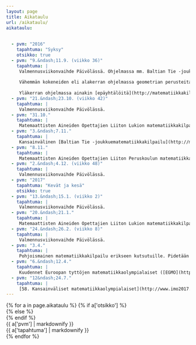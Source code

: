 ```yaml
---
layout: page
title: Aikataulu
url: /aikataulu/
aikataulu:
  
  
  - pvm: "2016"
    tapahtuma: "Syksy"
    otsikko: true
  - pvm: "9.&ndash;11.9. (viikko 36)"
    tapahtuma: |
     Valmennusviikonvaihde Päivölässä. Ohjelmassa mm. Baltian Tie -joukkueen valintakoe.
     
     Vähemmän kokeneiden eli alakerran ohjelmassa geometrian perusteita ja yleiskatsausta kilpailumatematiikkaan. Jälkimmäisen seuraamista voi helpottaa tutustuminen [Kilpailumatematiikan oppaan](http://matematiikkakilpailut.fi/kirjallisuus/kilpmatopas.pdf) sivuihin 8&ndash;18 ja tehtäväkokoelmaan [Kilpailumatematiikan lajeja ja periaatteita](http://matematiikkakilpailut.fi/kirjallisuus/kilpmatesitt.pdf).
     
     Yläkerran ohjelmassa ainakin [epäyhtälöitä](http://matematiikkakilpailut.fi/kirjallisuus/eykirja.pdf).
  - pvm: "21.&ndash;23.10. (viikko 42)"
    tapahtuma: |
     Valmennusviikonvaihde Päivölässä.
  - pvm: "31.10."
    tapahtuma: |
     Matemaattisten Aineiden Opettajien Liiton Lukion matematiikkakilpailun alkukilpailu kouluissa.
  - pvm: "3.&ndash;7.11."
    tapahtuma: |
     Kansainvälinen [Baltian Tie -joukkuematematiikkakilpailu](http://matematiikkakilpailut.fi/BW2016/) Oulussa.
  - pvm: "8.11."
    tapahtuma: |
     Matemaattisten Aineiden Opettajien Liiton Peruskoulun matematiikkakilpailun alkukilpailu kouluissa.
  - pvm: "2.&ndash;4.12. (viikko 48)"
    tapahtuma: |
     Valmennusviikonvaihde Päivölässä.
  - pvm: "2017"
    tapahtuma: "Kevät ja kesä"
    otsikko: true
  - pvm: "13.&ndash;15.1. (viikko 2)"
    tapahtuma: |
     Valmennusviikonvaihde Päivölässä.
  - pvm: "20.&ndash;21.1."
    tapahtuma: |
     Matemaattisten Aineiden Opettajien Liiton Lukion matematiikkakilpailun ja Peruskoulun matematiikkakilpailun loppukilpailut Helsingissä.
  - pvm: "24.&ndash;26.2. (viikko 8)"
    tapahtuma: |
     Valmennusviikonvaihde Päivölässä.
  - pvm: "3.4."
    tapahtuma: |
     Pohjoismainen matematiikkakilpailu erikseen kutsutuille. Pidetään kilpailijoiden kouluissa.
  - pvm: "6.&ndash;12.4."
    tapahtuma: |
     Kuudennet Euroopan tyttöjen matematiikkaolympialaiset ([EGMO](https://www.egmo2017.ch/)) Z&uuml;richissä.
  - pvm: "12&ndash;24.7."
    tapahtuma: |
     [58. Kansainväliset matematiikkaolympialaiset](http://www.imo2017.org.br) Rio de Janeirossa.
---
```

<div class="list-group">
{% for a in page.aikataulu %}
{% if a['otsikko'] %}<div class="list-group-item-info row">{% else %}<div class="list-group-item row">{% endif %}
<div class="col-sm-3">{{ a['pvm'] | markdownify }}</div>
<div class="col-sm-9">{{ a['tapahtuma'] | markdownify }}</div>
</div>
{% endfor %}
</div>
